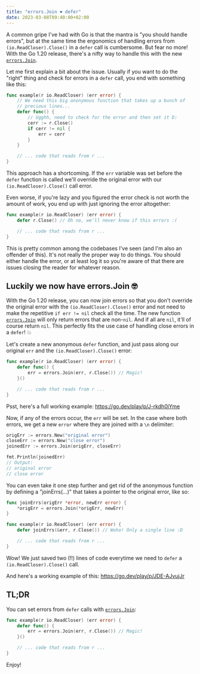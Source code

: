 ```yaml
---
title: "errors.Join ❤️ defer"
date: 2023-03-08T09:40:00+02:00
---
```


A common gripe I've had with Go is that the mantra is "you should handle
errors", but at the same time the ergonomics of handling errors from
`(io.ReadCloser).Close()` in a `defer` call is cumbersome. But fear no more!
With the Go 1.20 release, there's a nifty way to handle this with the new
[`errors.Join`](https://pkg.go.dev/errors#Join).

<!--more-->

Let me first explain a bit about the issue. Usually if you want to do the
"right" thing and check for errors in a `defer` call, you end with something
like this:

```go
func example(r io.ReadCloser) (err error) {
    // We need this big anonymous function that takes up a bunch of
    // precious lines...
    defer func() {
        // Ugghh, need to check for the error and then set it D:
        cerr := r.Close()
        if cerr != nil {
            err = cerr
        }
    }

	// ... code that reads from r ...
}
```

This approach has a shortcoming. If the `err` variable was set
before the `defer` function is called we'll override the original error with our
`(io.ReadCloser).Close()` call error.

Even worse, if you're lazy and you figured the error check is not worth the
amount of work, you end up with just ignoring the error altogether:

```go
func example(r io.ReadCloser) (err error) {
    defer r.Close() // Oh no, we'll never know if this errors :(

	// ... code that reads from r ...
}
```

This is pretty common among the codebases I've seen (and I'm also an offender of
this). It's not really the proper way to do things. You should either handle the
error, or at least log it so you're aware of that there are issues closing the
reader for whatever reason.

## Luckily we now have errors.Join 🤓

With the Go 1.20 release, you can now join errors so that you don't override the
original error with the `(io.ReadCloser).Close()` error and not need to make the
repetitive `if err != nil` check all the time. The new function
[`errors.Join`](https://pkg.go.dev/errors#Join) will only return errors that are
non-`nil`. And if all are `nil`, it'll of course return `nil`. This perfectly
fits the use case of handling close errors in a `defer`! 💥

Let's create a new anonymous `defer` function, and just pass along our original
`err` and the `(io.ReadCloser).Close()` error:

```go
func example(r io.ReadCloser) (err error) {
	defer func() {
		err = errors.Join(err, r.Close()) // Magic!
	}()

	// ... code that reads from r ...
}

```

Psst, here's a full working example: https://go.dev/play/p/J-rkdh0jYme

Now, if any of the errors occur, the `err` will be set. In the case where both
errors, we get a new `error` where they are joined with a `\n` delimiter:

```go
origErr := errors.New("original error")
closeErr := errors.New("close error")
joinedErr := errors.Join(origErr, closeErr)

fmt.Println(joinedErr)
// Output:
// original error
// close error
```

You can even take it one step further and get rid of the anonymous function by
defining a "joinErrs(...)" that takes a pointer to the original error, like so:

```go
func joinErrs(origErr *error, newErr error) {
	*origErr = errors.Join(*origErr, newErr)
}

func example(r io.ReadCloser) (err error) {
	defer joinErrs(&err, r.Close()) // Woho! Only a single line :D

	// ... code that reads from r ...
}
```

Wow! We just saved two (!!) lines of code everytime we need to `defer` a
`(io.ReadCloser).Close()` call.

And here's a working example of this: https://go.dev/play/p/JDE-AJvujJr

## TL;DR

You can set errors from `defer` calls with
[`errors.Join`](https://pkg.go.dev/errors#Join):

```go
func example(r io.ReadCloser) (err error) {
	defer func() {
		err = errors.Join(err, r.Close()) // Magic!
	}()

	// ... code that reads from r ...
}
```

Enjoy!
